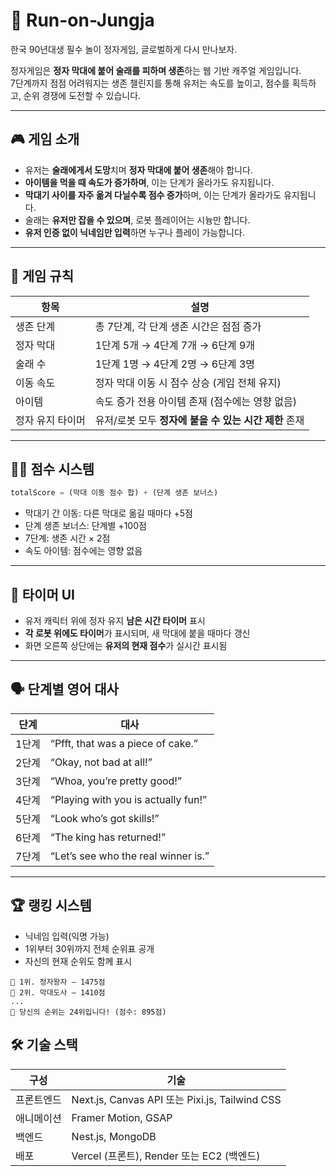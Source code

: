 # 🧬 Run-on-Jungja
한국 90년대생 필수 놀이 정자게임, 글로벌하게 다시 만나보자. 

정자게임은 **정자 막대에 붙어 술래를 피하며 생존**하는 웹 기반 캐주얼 게임입니다.  
7단계까지 점점 어려워지는 생존 챌린지를 통해 유저는 속도를 높이고, 점수를 획득하고, 순위 경쟁에 도전할 수 있습니다.

---

## 🎮 게임 소개

- 유저는 **술래에게서 도망**치며 **정자 막대에 붙어 생존**해야 합니다.
- **아이템을 먹을 때 속도가 증가하며**, 이는 단계가 올라가도 유지됩니다. 
- **막대기 사이를 자주 옮겨 다닐수록 점수 증가**하며, 이는 단계가 올라가도 유지됩니다.
- 술래는 **유저만 잡을 수 있으며**, 로봇 플레이어는 시늉만 합니다.
- **유저 인증 없이 닉네임만 입력**하면 누구나 플레이 가능합니다.

---

## 🧠 게임 규칙

| 항목 | 설명 |
|------|------|
| 생존 단계 | 총 7단계, 각 단계 생존 시간은 점점 증가 |
| 정자 막대 | 1단계 5개 → 4단계 7개 → 6단계 9개 |
| 술래 수 | 1단계 1명 → 4단계 2명 → 6단계 3명 |
| 이동 속도 | 정자 막대 이동 시 점수 상승 (게임 전체 유지) |
| 아이템 | 속도 증가 전용 아이템 존재 (점수에는 영향 없음) |
| 정자 유지 타이머 | 유저/로봇 모두 **정자에 붙을 수 있는 시간 제한** 존재 |

---
## 🏃‍♂️ 점수 시스템

```ts
totalScore = (막대 이동 점수 합) + (단계 생존 보너스)
```

- 막대기 간 이동: 다른 막대로 옮길 때마다 +5점
- 단계 생존 보너스: 단계별 +100점
- 7단계: 생존 시간 × 2점
- 속도 아이템: 점수에는 영향 없음

---

## 🧭 타이머 UI
- 유저 캐릭터 위에 정자 유지 **남은 시간 타이머** 표시
- **각 로봇 위에도 타이머**가 표시되며, 새 막대에 붙을 때마다 갱신
- 화면 오른쪽 상단에는 **유저의 현재 점수**가 실시간 표시됨

--- 

## 🗣 단계별 영어 대사

| 단계 | 대사 |
|------|------|
| 1단계 | “Pfft, that was a piece of cake.” |
| 2단계 | 	“Okay, not bad at all!” | 
| 3단계 | 	“Whoa, you’re pretty good!” | 
| 4단계 | 	“Playing with you is actually fun!” | 
| 5단계 | 	“Look who’s got skills!” | 
| 6단계 | 	“The king has returned!” | 
| 7단계 | “Let’s see who the real winner is.” | 

---

## 🏆 랭킹 시스템
- 닉네임 입력(익명 가능)
- 1위부터 30위까지 전체 순위표 공개
- 자신의 현재 순위도 함께 표시

```
🥇 1위. 정자왕자 — 1475점  
🥈 2위. 막대도사 — 1410점  
...  
🎯 당신의 순위는 24위입니다! (점수: 895점)

```

## 🛠 기술 스택

| 구성 | 기술 |
|------|------|
| 프론트엔드 |Next.js, Canvas API 또는 Pixi.js, Tailwind CSS |
| 애니메이션 |	Framer Motion, GSAP |
| 백엔드 |	Nest.js, MongoDB |
| 배포 |	Vercel (프론트), Render 또는 EC2 (백엔드) |





